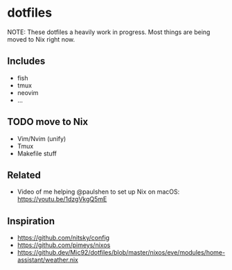 # dotfiles

NOTE: These dotfiles a heavily work in progress. Most things are being moved to Nix right now.

## Includes

- fish
- tmux
- neovim
- ...

## TODO move to Nix

- Vim/Nvim (unify)
- Tmux
- Makefile stuff

## Related

- Video of me helping @paulshen to set up Nix on macOS: https://youtu.be/1dzgVkgQ5mE

## Inspiration

- https://github.com/nitsky/config
- https://github.com/pimeys/nixos
- https://github.dev/Mic92/dotfiles/blob/master/nixos/eve/modules/home-assistant/weather.nix
